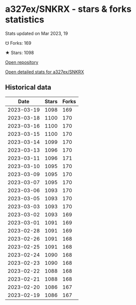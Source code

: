 # a327ex/SNKRX - stars & forks statistics

Stats updated on Mar 2023, 19

☋ Forks: 169

★ Stars: 1098

[Open repository](https://github.com/a327ex/SNKRX)

[Open detailed stats for a327ex/SNKRX](https://reviewgithub.com/rep/a327ex/SNKRX)

## Historical data
| Date | Stars | Forks |
|------|-------|-------|
| 2023-03-19 | 1098 | 169 | 
| 2023-03-18 | 1100 | 170 | 
| 2023-03-16 | 1100 | 170 | 
| 2023-03-15 | 1100 | 170 | 
| 2023-03-14 | 1099 | 170 | 
| 2023-03-13 | 1096 | 170 | 
| 2023-03-11 | 1096 | 171 | 
| 2023-03-10 | 1095 | 170 | 
| 2023-03-09 | 1095 | 170 | 
| 2023-03-07 | 1095 | 170 | 
| 2023-03-06 | 1093 | 170 | 
| 2023-03-05 | 1093 | 170 | 
| 2023-03-03 | 1093 | 170 | 
| 2023-03-02 | 1093 | 169 | 
| 2023-03-01 | 1091 | 169 | 
| 2023-02-28 | 1091 | 169 | 
| 2023-02-26 | 1091 | 168 | 
| 2023-02-25 | 1091 | 168 | 
| 2023-02-24 | 1090 | 168 | 
| 2023-02-23 | 1090 | 168 | 
| 2023-02-22 | 1088 | 168 | 
| 2023-02-21 | 1088 | 168 | 
| 2023-02-20 | 1086 | 167 | 
| 2023-02-19 | 1086 | 167 | 

